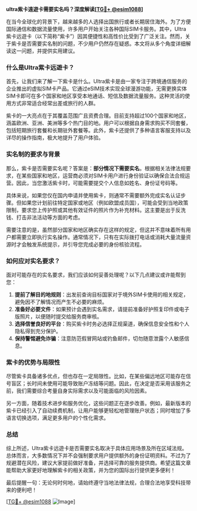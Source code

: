 **ultra紫卡遠遊卡需要实名吗？深度解读[[TG💪+ @esim1088](https://t.me/s/esim1088)]**

在当今全球化的背景下，越来越多的人选择出国旅行或者长期居住海外。为了方便国际通信和数据流量使用，许多用户开始关注各种国际SIM卡服务。其中，Ultra紫卡远遊卡（以下简称“紫卡”）因其便捷性和高性价比受到了广泛关注。然而，关于紫卡是否需要实名制的问题，不少用户仍然存在疑惑。本文将从多个角度详细解读这一问题，并提供实用建议。

### 什么是Ultra紫卡远遊卡？

首先，让我们来了解一下紫卡是什么。Ultra紫卡是由一家专注于跨境通信服务的企业推出的虚拟SIM卡产品。它通过eSIM技术实现全球漫游功能，无需更换实体SIM卡即可在多个国家和地区享受本地通话、短信及数据流量服务。这种灵活的使用方式非常适合经常出差或旅行的人群。

紫卡的一大亮点在于其覆盖范围广且资费合理。目前支持超过100个国家和地区，涵盖欧洲、亚洲、美洲等多个热门目的地。用户可以根据自身需求购买不同套餐，包括短期旅行套餐和长期驻外套餐等。此外，紫卡还提供了多种语言客服支持以及详尽的操作指南，极大地提升了用户体验。

### 实名制的要求与背景

那么，紫卡是否需要实名呢？答案是：**部分情况下需要实名**。根据相关法律法规要求，在某些国家和地区，运营商必须对SIM卡用户进行身份验证以确保合法合规运营。因此，当您激活紫卡时，可能需要提交个人信息如姓名、身份证号码等。

具体来说，如果您仅在国内申请并使用紫卡，则通常不需要额外完成实名认证步骤。但如果您计划前往特定国家或地区（例如欧盟成员国），可能会受到当地政策限制，要求您上传护照或其他有效证件的照片作为补充材料。这主要是出于反洗钱、打击非法活动等方面的考虑。

需要注意的是，虽然部分国家和地区确实存在这样的规定，但这并不意味着所有用户都需要立即执行实名操作。通常情况下，只有在实际拨打电话或消耗大量流量资源时才会触发系统提示，并引导您完成必要的身份核验流程。

### 如何应对实名要求？

面对可能存在的实名要求，我们应该如何妥善处理呢？以下几点建议或许能帮到您：

1. **提前了解目的地规则**：出发前查询目标国家对于境外SIM卡使用的相关规定，避免因不了解情况而产生不必要的麻烦。
2. **准备好必要文件**：如果预计会遇到实名需求，请提前准备好护照复印件或电子版照片，以便随时提交给服务商审核。
3. **选择信誉良好的平台**：购买紫卡时务必选择正规渠道，确保信息安全性和个人隐私得到充分保护。
4. **保持警惕避免诈骗**：注意防范假冒网站或钓鱼邮件，切勿随意泄露个人敏感信息。

### 紫卡的优势与局限性

尽管紫卡具备诸多优点，但也存在一定局限性。比如，在某些偏远地区可能存在信号盲区；长时间未使用可能导致账户冻结等问题。因此，在决定是否采用该服务之前，我们需要综合考量自身实际需求以及可能面临的风险因素。

另一方面，随着技术进步和服务优化，这些问题正在逐步改善。例如，最新版本的紫卡已经引入了自动续费机制，让用户能够更轻松地管理账户状态；同时增加了多语言切换选项，满足更多用户的个性化需求。

### 总结

综上所述，Ultra紫卡远遊卡是否需要实名取决于具体应用场景及所在区域法规。总体而言，大多数情况下并不会强制要求用户提供额外的身份证明资料。不过为了规避潜在风险，建议大家提前做好准备，并选择可靠的服务提供商。希望这篇文章能帮助大家更好地理解紫卡的相关政策，并为您的国际出行提供更多便利！

最后提醒一句：无论何时何地，请始终遵守当地法律法规，合理合法地享受科技带来的便利吧！

[[TG💪+ @esim1088](https://t.me/s/esim1088) ![Image](https://i.postimg.cc/4NQfJmqS/Snipaste-2025-05-13-00-14-12.png)]